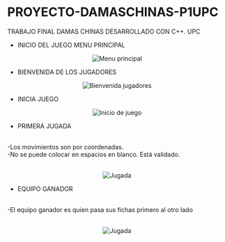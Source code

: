 # PROYECTO-DAMASCHINAS-P1UPC
TRABAJO FINAL DAMAS CHINAS DESARROLLADO CON C++. UPC

* INICIO DEL JUEGO MENU PRINCIPAL
<p align="center">
  <img src="https://i.ibb.co/KzW0nGZ/Menu-Principal.png" title="Menu principal">
</p>

* BIENVENIDA DE LOS JUGADORES
<p align="center">
  <img src="https://i.ibb.co/hdVhjJk/Bienvenida-Jugadores.png" title="Bienvenida jugadores">
</p>

* INICIA JUEGO
<p align="center">
  <img src="https://i.ibb.co/9Wjvcy7/JUEGO.png" title="Inicio de juego">
</p>

* PRIMERA JUGADA
<br/>
-Los movimientos son por coordenadas.
<br/>
-No se puede colocar en espacios en blanco. Está validado.
<br/><br/>
<p align="center">
  <img src="https://i.ibb.co/4S41Ppt/EJEMPLO-JUEGO.png" title="Jugada">
</p>

* EQUIPO GANADOR
<br/>
-El equipo ganador es quien pasa sus fichas primero al otro lado
<br/><br/>
<p align="center">
  <img src="https://i.ibb.co/DfGFkFb/ganador-azul.png" title="Jugada">
</p>
